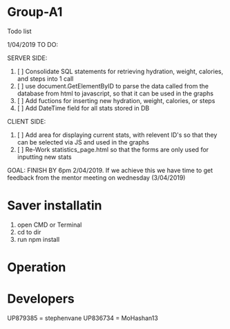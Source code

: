 # Group-A1
Todo list

1/04/2019 TO DO:

SERVER SIDE:

1. [ ] Consolidate SQL statements for retrieving hydration, weight, calories, and steps into 1 call
2. [ ] use document.GetElementByID to parse the data called from the database from html to javascript, so that it can be used in the graphs 
3. [ ] Add fuctions for inserting new hydration, weight, calories, or steps
4. [ ] Add DateTime field for all stats stored in DB

CLIENT SIDE:

1. [ ] Add area for displaying current stats, with relevent ID's so that they can be selected via JS and used in the graphs
2. [ ] Re-Work statistics_page.html so that the forms are only used for inputting new stats

GOAL: FINISH BY 6pm 2/04/2019. If we achieve this we have time to get feedback from the mentor meeting on wednesday (3/04/2019)
# Saver installatin 
1. open CMD or Terminal
2. cd to dir 
3. run npm install
# Operation
# Developers 
UP879385 = stephenvane 
UP836734 = MoHashan13


